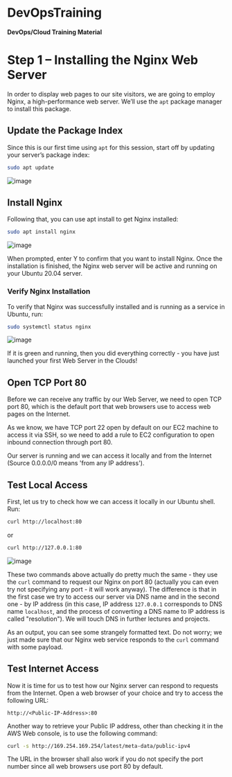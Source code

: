 # DevOpsTraining
**DevOps/Cloud Training Material**

# Step 1 – Installing the Nginx Web Server

In order to display web pages to our site visitors, we are going to employ Nginx, a high-performance web server. We’ll use the `apt` package manager to install this package.

## Update the Package Index

Since this is our first time using `apt` for this session, start off by updating your server’s package index:
```sh
sudo apt update
```
![image](https://github.com/stiven-skyward/DevOpsTraining/assets/135337796/cdb3c46e-0095-41dd-a5ec-e6cf47ebb453)

## Install Nginx

Following that, you can use apt install to get Nginx installed:

```sh
sudo apt install nginx
```
![image](https://github.com/stiven-skyward/DevOpsTraining/assets/135337796/20ea9764-381b-4696-9fc6-7d7afcb3b95c)

When prompted, enter Y to confirm that you want to install Nginx. Once the installation is finished, the Nginx web server will be active and running on your Ubuntu 20.04 server.

### Verify Nginx Installation

To verify that Nginx was successfully installed and is running as a service in Ubuntu, run:

```sh
sudo systemctl status nginx
```
![image](https://github.com/stiven-skyward/DevOpsTraining/assets/135337796/31dc95dd-f50e-4dce-b718-a4b88561578d)

If it is green and running, then you did everything correctly - you have just launched your first Web Server in the Clouds!

## Open TCP Port 80

Before we can receive any traffic by our Web Server, we need to open TCP port 80, which is the default port that web browsers use to access web pages on the Internet.

As we know, we have TCP port 22 open by default on our EC2 machine to access it via SSH, so we need to add a rule to EC2 configuration to open inbound connection through port 80.

Our server is running and we can access it locally and from the Internet (Source 0.0.0.0/0 means 'from any IP address').

## Test Local Access

First, let us try to check how we can access it locally in our Ubuntu shell. Run:

```sh
curl http://localhost:80
```

or

```sh
curl http://127.0.0.1:80
```
![image](https://github.com/stiven-skyward/DevOpsTraining/assets/135337796/260492a4-f8a8-41a2-a0db-c62a8481d5d5)

These two commands above actually do pretty much the same - they use the `curl` command to request our Nginx on port 80 (actually you can even try not specifying any port - it will work anyway). The difference is that in the first case we try to access our server via DNS name and in the second one - by IP address (in this case, IP address `127.0.0.1` corresponds to DNS name `localhost`, and the process of converting a DNS name to IP address is called "resolution"). We will touch DNS in further lectures and projects.

As an output, you can see some strangely formatted text. Do not worry; we just made sure that our Nginx web service responds to the `curl` command with some payload.

## Test Internet Access

Now it is time for us to test how our Nginx server can respond to requests from the Internet. Open a web browser of your choice and try to access the following URL:

```vbnet
http://<Public-IP-Address>:80
```

Another way to retrieve your Public IP address, other than checking it in the AWS Web console, is to use the following command:

```sh
curl -s http://169.254.169.254/latest/meta-data/public-ipv4
```

The URL in the browser shall also work if you do not specify the port number since all web browsers use port 80 by default.
